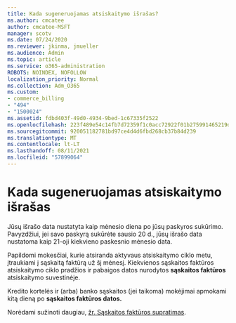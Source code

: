 ```yaml
---
title: Kada sugeneruojamas atsiskaitymo išrašas?
ms.author: cmcatee
author: cmcatee-MSFT
manager: scotv
ms.date: 07/24/2020
ms.reviewer: jkinma, jmueller
ms.audience: Admin
ms.topic: article
ms.service: o365-administration
ROBOTS: NOINDEX, NOFOLLOW
localization_priority: Normal
ms.collection: Adm_O365
ms.custom:
- commerce_billing
- "494"
- "1500024"
ms.assetid: fdbd403f-49d0-4934-9bed-1c67335f2522
ms.openlocfilehash: 223f489e54c14fb7d72359f1c0acc72922f01b275991465219d52f592267d4ed
ms.sourcegitcommit: 920051182781bd97ce4d4d6fbd268cb37b84d239
ms.translationtype: MT
ms.contentlocale: lt-LT
ms.lasthandoff: 08/11/2021
ms.locfileid: "57899064"
---
```

# <a name="when-is-the-billing-statement-generated"></a>Kada sugeneruojamas atsiskaitymo išrašas

Jūsų išrašo data nustatyta kaip mėnesio diena po jūsų paskyros sukūrimo. Pavyzdžiui, jei savo paskyrą sukūrėte sausio 20 d., jūsų išrašo data nustatoma kaip 21-oji kiekvieno paskesnio mėnesio data.

Papildomi mokesčiai, kurie atsiranda aktyvaus atsiskaitymo ciklo metu, įtraukiami į sąskaitą faktūrą už šį mėnesį. Kiekvienos sąskaitos faktūros atsiskaitymo ciklo pradžios ir pabaigos datos nurodytos **sąskaitos faktūros** atsiskaitymo suvestinėje.

Kredito kortelės ir (arba) banko sąskaitos (jei taikoma) mokėjimai apmokami kitą dieną po **sąskaitos faktūros datos.**
  
Norėdami sužinoti daugiau, [žr. Sąskaitos faktūros supratimas](https://docs.microsoft.com/microsoft-365/commerce/billing-and-payments/understand-your-invoice2).